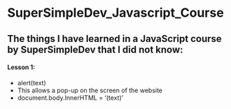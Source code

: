 # SuperSimpleDev_Javascript_Course

<h2>The things I have learned in a JavaScript course by SuperSimpleDev that I did not know:</h2>

<h4>Lesson 1:</h4>
<ul>
  <li>alert(text)</li>
    <li>This allows a pop-up on the screen of the website</li>
  <li>document.body.InnerHTML = ‘(text)’</li>
</ul>
